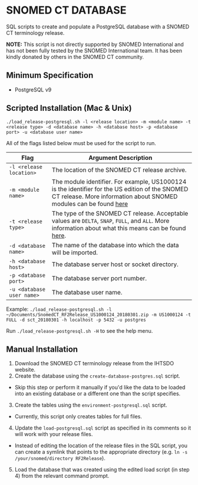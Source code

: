 # SNOMED CT DATABASE

SQL scripts to create and populate a PostgreSQL database with a SNOMED CT terminology release.

**NOTE:** This script is not directly supported by SNOMED International and has not been fully tested by the SNOMED International team. It has been kindly donated by others in the SNOMED CT community.

## Minimum Specification

- PostgreSQL v9

## Scripted Installation (Mac & Unix)

`./load_release-postgresql.sh -l <release location> -m <module name> -t <release type> -d <database name> -h <database host> -p <database port> -u <database user name>`

All of the flags listed below must be used for the script to run.

| Flag  | Argument Description |
| ------------- | ------------- |
| `-l <release location>`  | The location of the SNOMED CT release archive. |
| `-m <module name>`  | The module identifier. For example, US1000124 is the identifier for the US edition of the SNOMED CT release. More information about SNOMED modules can be found [here](https://confluence.ihtsdotools.org/display/DOCGLOSS/SNOMED+CT+Module) |
| `-t <release type>`  | The type of the SNOMED CT release. Acceptable values are `DELTA`, `SNAP`, `FULL`, and `ALL`. More information about what this means can be found [here](https://confluence.ihtsdotools.org/display/DOCRELFMT/3.2+Release+Types). |
| `-d <database name>`  | The name of the database into which the data will be imported. |
| `-h <database host>`  | The database server host or socket directory. |
| `-p <database port>`  | The database server port number. |
| `-u <database user name>`  | The database user name. |


Example: `./load_release-postgresql.sh -l ~/Documents/SnomedCT_RF2Release_US1000124_20180301.zip -m US1000124 -t FULL -d sct_20180301 -h localhost -p 5432 -u postgres`

Run `./load_release-postgresql.sh -H` to see the help menu.

## Manual Installation

1. Download the SNOMED CT terminology release from the IHTSDO website.
2. Create the database using the `create-database-postgres.sql` script.
  * Skip this step or perform it manually if you'd like the data to be loaded into an existing database or a different one than the script specifies.
3. Create the tables using the `environment-postgresql.sql` script.
  * Currently, this script only creates tables for full files.
4. Update the `load-postgresql.sql` script as specified in its comments so it will work with your release files.
  * Instead of editing the location of the release files in the SQL script, you can create a symlink that points to the appropriate directory (e.g. `ln -s /your/snomed/directory RF2Release`).
5. Load the database that was created using the edited load script (in step 4) from the relevant command prompt.
